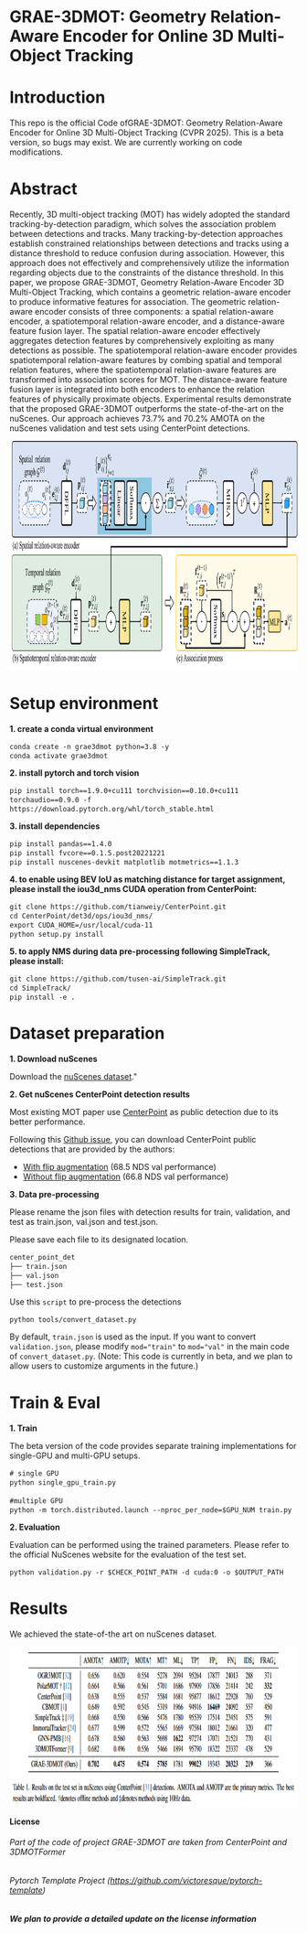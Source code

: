 # GRAE-3DMOT: Geometry Relation-Aware Encoder for Online 3D Multi-Object Tracking    


# Introduction
This repo is the official Code ofGRAE-3DMOT: Geometry Relation-Aware Encoder for Online 3D Multi-Object Tracking (CVPR 2025). This is a beta version, so bugs may exist. We are currently working on code modifications.

# Abstract
Recently, 3D multi-object tracking (MOT) has widely adopted the standard tracking-by-detection paradigm, which solves the association problem between detections and tracks. Many tracking-by-detection approaches establish constrained relationships between detections and tracks using a distance threshold to reduce confusion during association. However, this approach does not effectively and comprehensively utilize the information regarding objects due to the constraints of the distance threshold. In this paper, we propose GRAE-3DMOT, Geometry Relation-Aware Encoder 3D Multi-Object Tracking, which contains a geometric relation-aware encoder to produce informative features for association. The geometric relation-aware encoder consists of three components: a spatial relation-aware encoder, a spatiotemporal relation-aware encoder, and a distance-aware feature fusion layer. The spatial relation-aware encoder effectively aggregates detection features by comprehensively exploiting as many detections as possible. The spatiotemporal relation-aware encoder provides spatiotemporal relation-aware features by combing spatial and temporal relation features, where the spatiotemporal relation-aware features are transformed into association scores for MOT. The distance-aware feature fusion layer is integrated into both encoders to enhance the relation features of physically proximate objects. Experimental results demonstrate that the proposed GRAE-3DMOT outperforms the state-of-the-art on the nuScenes. Our approach achieves 73.7\% and 70.2\% AMOTA on the nuScenes validation and test sets using CenterPoint detections.

<p align="center"> <img src='docs/pipeline.png', height="400px", width="1200px"> </p>   

# Setup environment
**1. create a conda virtual environment**
```shell
conda create -n grae3dmot python=3.8 -y
conda activate grae3dmot
```

**2. install pytorch and torch vision**
```shell
pip install torch==1.9.0+cu111 torchvision==0.10.0+cu111 torchaudio==0.9.0 -f https://download.pytorch.org/whl/torch_stable.html
```
**3. install dependencies**
```shell
pip install pandas==1.4.0
pip install fvcore==0.1.5.post20221221
pip install nuscenes-devkit matplotlib motmetrics==1.1.3
```

**4. to enable using BEV IoU as matching distance for target assignment, please install the iou3d_nms CUDA operation from CenterPoint:**
```
git clone https://github.com/tianweiy/CenterPoint.git
cd CenterPoint/det3d/ops/iou3d_nms/
export CUDA_HOME=/usr/local/cuda-11
python setup.py install
```
**5. to apply NMS during data pre-processing following SimpleTrack, please install:**
```
git clone https://github.com/tusen-ai/SimpleTrack.git
cd SimpleTrack/
pip install -e .
```

# Dataset preparation

**1. Download nuScenes**

Download the [nuScenes dataset](https://nuscenes.org/download)."


**2. Get nuScenes CenterPoint detection results**

Most existing MOT paper use [CenterPoint](https://github.com/tianweiy/CenterPoint) as public detection due to its better performance.

Following this [Github issue](https://github.com/tianweiy/CenterPoint/issues/249), you can download CenterPoint public detections that are provided by the authors:
- [With flip augmentation](https://mitprod-my.sharepoint.com/:f:/g/personal/tianweiy_mit_edu/Eip_tOTYSk5JhdVtVzlXlyABDPnGx9vsnwdo5SRK7bsh8w?e=vSdija) (68.5 NDS val performance)
- [Without flip augmentation](https://mitprod-my.sharepoint.com/:f:/g/personal/tianweiy_mit_edu/Er_nsH9Z2tRHnptBFJ_ompAByE3zu4E88xae691xyS6q_w?e=UqTmU2) (66.8 NDS val performance)

**3. Data pre-processing**

Please rename the json files with detection results for train, validation, and test as train.json, val.json and test.json.

Please save each file to its designated location.
```
center_point_det
├── train.json
├── val.json
├── test.json
```

Use this `script` to pre-process the detections
```
python tools/convert_dataset.py
```
By default, `train.json` is used as the input. If you want to convert `validation.json`, please modify `mod="train"` to `mod="val"` in the main code of `convert_dataset.py`. (Note: This code is currently in beta, and we plan to allow users to customize arguments in the future.)


# Train & Eval

**1. Train**

The beta version of the code provides separate training implementations for single-GPU and multi-GPU setups.
```shell
# single GPU
python single_gpu_train.py

#multiple GPU
python -m torch.distributed.launch --nproc_per_node=$GPU_NUM train.py
```

**2. Evaluation**

Evaluation can be performed using the trained parameters. Please refer to the official NuScenes website for the evaluation of the test set.
```shell
python validation.py -r $CHECK_POINT_PATH -d cuda:0 -o $OUTPUT_PATH
```

# Results

We achieved the state-of-the art on nuScenes dataset.
<p align="center"> <img src='docs/test.png', height="280px", width="900px"> </p>  

**License**

###### Part of the code of project GRAE-3DMOT are taken from CenterPoint and 3DMOTFormer #####
###### Pytorch Template Project (https://github.com/victoresque/pytorch-template) #####
##### We plan to provide a detailed update on the license information  #####
